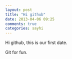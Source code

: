 ```yaml
---
layout: post
title: "Hi github"
date: 2013-04-06 09:25
comments: true
categories: sayhi
---
```


Hi github, this is our first date.

Git for fun.

